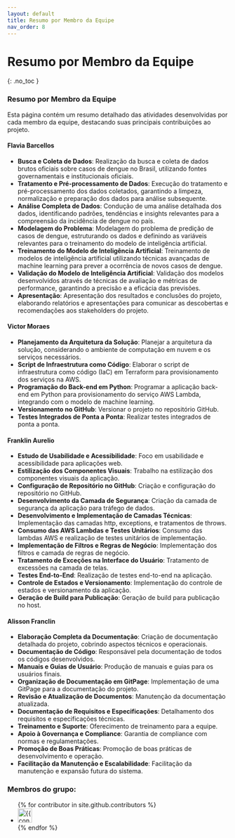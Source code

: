 ```yaml
---
layout: default
title: Resumo por Membro da Equipe
nav_order: 8
---
```

# Resumo por Membro da Equipe
{: .no_toc }

### Resumo por Membro da Equipe

Esta página contém um resumo detalhado das atividades desenvolvidas por cada membro da equipe, destacando suas principais contribuições ao projeto.

#### Flavia Barcellos


- **Busca e Coleta de Dados**: Realização da busca e coleta de dados brutos oficiais sobre casos de dengue no Brasil, utilizando fontes governamentais e institucionais oficiais.
- **Tratamento e Pré-processamento de Dados**: Execução do tratamento e pré-processamento dos dados coletados, garantindo a limpeza, normalização e preparação dos dados para análise subsequente.
- **Análise Completa de Dados**: Condução de uma análise detalhada dos dados, identificando padrões, tendências e insights relevantes para a compreensão da incidência de dengue no país.
- **Modelagem do Problema**: Modelagem do problema de predição de casos de dengue, estruturando os dados e definindo as variáveis relevantes para o treinamento do modelo de inteligência artificial.
- **Treinamento do Modelo de Inteligência Artificial**: Treinamento de modelos de inteligência artificial utilizando técnicas avançadas de machine learning para prever a ocorrência de novos casos de dengue.
- **Validação do Modelo de Inteligência Artificial**: Validação dos modelos desenvolvidos através de técnicas de avaliação e métricas de performance, garantindo a precisão e a eficácia das previsões.
- **Apresentação**: Apresentação dos resultados e conclusões do projeto, elaborando relatórios e apresentações para comunicar as descobertas e recomendações aos stakeholders do projeto.
  

#### Victor Moraes


- **Planejamento da Arquitetura da Solução**: Planejar a arquitetura da solução, considerando o ambiente de computação em nuvem e os serviços necessários.
- **Script de Infraestrutura como Código**: Elaborar o script de infraestrutura como código (IaC) em Terraform para provisionamento dos serviços na AWS.
- **Programação do Back-end em Python**: Programar a aplicação back-end em Python para provisionamento do serviço AWS Lambda, integrando com o modelo de machine learning.
- **Versionamento no GitHub**: Versionar o projeto no repositório GitHub.
- **Testes Integrados de Ponta a Ponta**: Realizar testes integrados de ponta a ponta.


#### Franklin Aurelio


- **Estudo de Usabilidade e Acessibilidade**: Foco em usabilidade e acessibilidade para aplicações web.
- **Estilização dos Componentes Visuais**: Trabalho na estilização dos componentes visuais da aplicação.
- **Configuração de Repositório no GitHub**: Criação e configuração do repositório no GitHub.
- **Desenvolvimento da Camada de Segurança**: Criação da camada de segurança da aplicação para tráfego de dados.
- **Desenvolvimento e Implementação de Camadas Técnicas**: Implementação das camadas http, exceptions, e tratamentos de throws.
- **Consumo das AWS Lambdas e Testes Unitários**: Consumo das lambdas AWS e realização de testes unitários de implementação.
- **Implementação de Filtros e Regras de Negócio**: Implementação dos filtros e camada de regras de negócio.
- **Tratamento de Exceções na Interface do Usuário**: Tratamento de excessões na camada de telas.
- **Testes End-to-End**: Realização de testes end-to-end na aplicação.
- **Controle de Estados e Versionamento**: Implementação do controle de estados e versionamento da aplicação.
- **Geração de Build para Publicação**: Geração de build para publicação no host.


#### Alisson Franclin


- **Elaboração Completa da Documentação**: Criação de documentação detalhada do projeto, cobrindo aspectos técnicos e operacionais.
- **Documentação de Código**: Responsável pela documentação de todos os códigos desenvolvidos.
- **Manuais e Guias de Usuário**: Produção de manuais e guias para os usuários finais.
- **Organização de Documentação em GitPage**: Implementação de uma GitPage para a documentação do projeto.
- **Revisão e Atualização de Documentos**: Manutenção da documentação atualizada.
- **Documentação de Requisitos e Especificações**: Detalhamento dos requisitos e especificações técnicas.
- **Treinamento e Suporte**: Oferecimento de treinamento para a equipe.
- **Apoio à Governança e Compliance**: Garantia de compliance com normas e regulamentações.
- **Promoção de Boas Práticas**: Promoção de boas práticas de desenvolvimento e operação.
- **Facilitação da Manutenção e Escalabilidade**: Facilitação da manutenção e expansão futura do sistema.
  

### Membros do grupo:

<ul class="list-style-none">
{% for contributor in site.github.contributors %}
  <li class="d-inline-block mr-1">
     <a href="{{ contributor.html_url }}"><img src="{{ contributor.avatar_url }}" width="32" height="32" alt="{{ contributor.login }}"></a>
  </li>
{% endfor %}
</ul>

